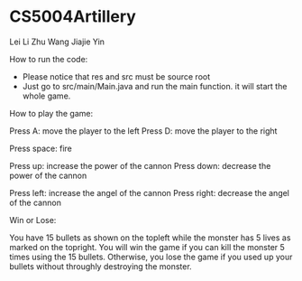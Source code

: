 # CS5004Artillery
Lei Li    Zhu Wang    Jiajie Yin


How to run the code:
- Please notice that res and src must be source root
- Just go to src/main/Main.java and run the main function. it will start the whole game. 

How to play the game:

Press A: move the player to the left
Press D: move the player to the right


Press space: fire

Press up: increase the power of the cannon
Press down: decrease the power of the cannon

Press left: increase the angel of the cannon
Press right: decrease the angel of the cannon 


Win or Lose:

You have 15 bullets as shown on the topleft while the monster has 5 lives as marked on the topright. You will win the game if you can kill the monster 5 times using the 15 bullets. Otherwise, you lose the game if you used up your bullets without throughly destroying the monster.
